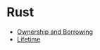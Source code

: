 # Rust

- [Ownership and Borrowing](/dev/language/rust/ownership-and-borrowing.md)
- [Lifetime](/dev/language/rust/lifetime.md)
